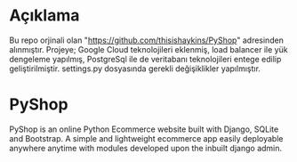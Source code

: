 # Açıklama
Bu repo orjinali olan "https://github.com/thisishaykins/PyShop" adresinden alınmıştır. Projeye; Google Cloud teknolojileri eklenmiş, load balancer ile yük dengeleme yapılmış, PostgreSql ile de veritabanı teknolojileri entege edilip geliştirilmiştir.
settings.py dosyasında gerekli değişiklikler yapılmıştır.
# PyShop

PyShop is an online Python Ecommerce website built with Django, SQLite and Bootstrap. A simple and lightweight ecommerce app easily deployable anywhere anytime with modules developed upon the inbuilt django admin.


